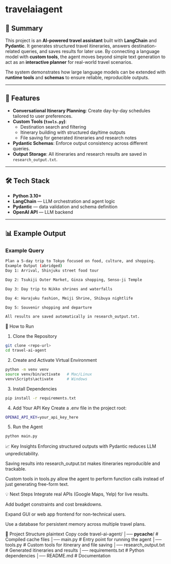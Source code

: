 # travelaiagent
## 📌 Summary
This project is an **AI-powered travel assistant** built with **LangChain** and **Pydantic**. It generates structured travel itineraries, answers destination-related queries, and saves results for later use. By connecting a language model with **custom tools**, the agent moves beyond simple text generation to act as an **interactive planner** for real-world travel scenarios.

The system demonstrates how large language models can be extended with **runtime tools** and **schemas** to ensure reliable, reproducible outputs.

---

## 🔑 Features
- **Conversational Itinerary Planning**: Create day-by-day schedules tailored to user preferences.  
- **Custom Tools (`tools.py`)**:
  - Destination search and filtering  
  - Itinerary building with structured day/time outputs  
  - File saving for generated itineraries and research notes  
- **Pydantic Schemas**: Enforce output consistency across different queries.  
- **Output Storage**: All itineraries and research results are saved in `research_output.txt`.  

---

## 🛠️ Tech Stack
- **Python 3.10+**  
- **LangChain** — LLM orchestration and agent logic  
- **Pydantic** — data validation and schema definition  
- **OpenAI API** — LLM backend  

---

## 📊 Example Output
### Example Query
```bash
Plan a 5-day trip to Tokyo focused on food, culture, and shopping.
Example Output (abridged)
Day 1: Arrival, Shinjuku street food tour

Day 2: Tsukiji Outer Market, Ginza shopping, Senso-ji Temple

Day 3: Day trip to Nikko shrines and waterfalls

Day 4: Harajuku fashion, Meiji Shrine, Shibuya nightlife

Day 5: Souvenir shopping and departure

All results are saved automatically in research_output.txt.
```
🚀 How to Run
1. Clone the Repository
```bash
git clone <repo-url>
cd travel-ai-agent
```
2. Create and Activate Virtual Environment
```bash
python -m venv venv
source venv/bin/activate   # Mac/Linux
venv\Scripts\activate      # Windows
```
3. Install Dependencies
```bash
pip install -r requirements.txt
```
4. Add Your API Key
Create a .env file in the project root:
```bash
OPENAI_API_KEY=your_api_key_here
```
5. Run the Agent
```bash
python main.py
```
📈 Key Insights
Enforcing structured outputs with Pydantic reduces LLM unpredictability.

Saving results into research_output.txt makes itineraries reproducible and trackable.

Custom tools in tools.py allow the agent to perform function calls instead of just generating free-form text.

💡 Next Steps
Integrate real APIs (Google Maps, Yelp) for live results.

Add budget constraints and cost breakdowns.

Expand GUI or web app frontend for non-technical users.

Use a database for persistent memory across multiple travel plans.

📂 Project Structure
plaintext
Copy code
travel-ai-agent/
│── __pycache__/            # Compiled cache files
│── main.py                 # Entry point for running the agent
│── tools.py                # Custom tools for itinerary and file saving
│── research_output.txt     # Generated itineraries and results
│── requirements.txt        # Python dependencies
│── README.md               # Documentation
